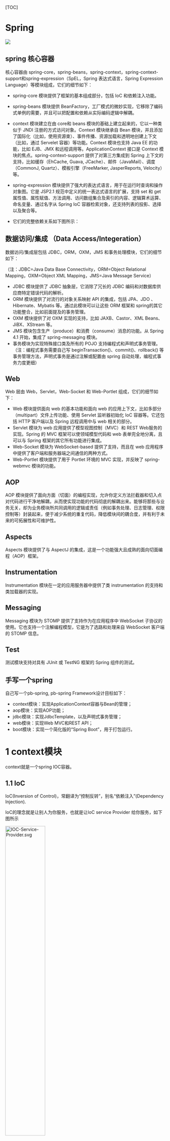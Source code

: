 [TOC]

# Spring

![](https://i-blog.csdnimg.cn/blog_migrate/9ac2212882a69377677c3a49efa4426b.png)

## spring 核心容器

核心容器由 spring-core，spring-beans，spring-context，spring-context-support和spring-expression（SpEL，Spring 表达式语言，Spring Expression Language）等模块组成，它们的细节如下：

*   spring-core 模块提供了框架的基本组成部分，包括 IoC 和依赖注入功能。

*   spring-beans 模块提供 BeanFactory，工厂模式的微妙实现，它移除了编码式单例的需要，并且可以把配置和依赖从实际编码逻辑中解耦。&#x20;

*   context 模块建立在由 core和 beans 模块的基础上建立起来的，它以一种类似于 JNDI 注册的方式访问对象。Context 模块继承自 Bean 模块，并且添加了国际化（比如，使用资源束）、事件传播、资源加载和透明地创建上下文（比如，通过 Servelet 容器）等功能。Context 模块也支持 Java EE 的功能，比如 EJB、JMX 和远程调用等。ApplicationContext 接口是 Context 模块的焦点。spring-context-support 提供了对第三方集成到 Spring 上下文的支持，比如缓存（EhCache, Guava, JCache）、邮件（JavaMail）、调度（CommonJ, Quartz）、模板引擎（FreeMarker, JasperReports, Velocity）等。&#x20;

*   spring-expression 模块提供了强大的表达式语言，用于在运行时查询和操作对象图。它是 JSP2.1 规范中定义的统一表达式语言的扩展，支持 set 和 get 属性值、属性赋值、方法调用、访问数组集合及索引的内容、逻辑算术运算、命名变量、通过名字从 Spring IoC 容器检索对象，还支持列表的投影、选择以及聚合等。&#x20;

*   它们的完整依赖关系如下图所示：

## &#x20;数据访问/集成 （Data Access/Integeration）

数据访问/集成层包括 JDBC，ORM，OXM，JMS 和事务处理模块，它们的细节如下：

（注：JDBC=Java Data Base Connectivity，ORM=Object Relational Mapping，OXM=Object XML Mapping，JMS=Java Message Service）

*   JDBC 模块提供了 JDBC 抽象层，它消除了冗长的 JDBC 编码和对数据库供应商特定错误代码的解析。
*   ORM 模块提供了对流行的对象关系映射 API 的集成，包括 JPA、JDO 、 Hibernate、Mybatis 等。通过此模块可以让这些 ORM 框架和 spring的其它功能整合，比如前面提及的事务管理。&#x20;
*   OXM 模块提供了对 OXM 实现的支持，比如 JAXB、Castor、XML Beans、JiBX、XStream 等。&#x20;
*   JMS 模块包含生产（produce）和消费（consume）消息的功能。从 Spring 4.1 开始，集成了 spring-messaging 模块。&#x20;
*   事务模块为实现特殊接口类及所有的 POJO 支持编程式和声明式事务管理。（注：编程式事务需要自己写 beginTransaction()、commit()、rollback() 等事务管理方法，声明式事务是通过注解或配置由 spring 自动处理，编程式事务力度更细）&#x20;

## Web&#x20;

Web 层由 Web，Servlet，Web-Socket 和 Web-Portlet 组成，它们的细节如下：

*   Web 模块提供面向 web 的基本功能和面向 web 的应用上下文，比如多部分（multipart）文件上传功能、使用 Servlet 监听器初始化 IoC 容器等。它还包括 HTTP 客户端以及 Spring 远程调用中与 web 相关的部分。
*   Servlet 模块为 web 应用提供了模型视图控制（MVC）和 REST Web服务的实现。Spring 的 MVC 框架可以使领域模型代码和 web 表单完全地分离，且可以与 Spring 框架的其它所有功能进行集成。
*   Web-Socket 模块为 WebSocket-based 提供了支持，而且在 web 应用程序中提供了客户端和服务器端之间通信的两种方式。&#x20;
*   Web-Portlet 模块提供了用于 Portlet 环境的 MVC 实现，并反映了 spring-webmvc 模块的功能。

## AOP

AOP 模块提供了面向方面（切面）的编程实现，允许你定义方法拦截器和切入点对代码进行干净地解耦，从而使实现功能的代码彻底的解耦出来。能够将那些与业务无关，却为业务模块所共同调用的逻辑或责任（例如事务处理、日志管理、权限控制等）封装起来，便于减少系统的重复代码，降低模块间的耦合度，并有利于未来的可拓展性和可维护性。

## Aspects

Aspects 模块提供了与 AspectJ 的集成，这是一个功能强大且成熟的面向切面编程（AOP）框架。

## Instrumentation

Instrumentation 模块在一定的应用服务器中提供了类 instrumentation 的支持和类加载器的实现。

## Messaging

Messaging 模块为 STOMP 提供了支持作为在应用程序中 WebSocket 子协议的使用。它也支持一个注解编程模型，它是为了选路和处理来自 WebSocket 客户端的 STOMP 信息。

## Test

测试模块支持对具有 JUnit 或 TestNG 框架的 Spring 组件的测试。

## 手写一个spring

自己写一个pb-spring, pb-spring Framework设计目标如下：

*   context模块：实现ApplicationContext容器与Bean的管理；
*   aop模块：实现AOP功能；
*   jdbc模块：实现JdbcTemplate，以及声明式事务管理；
*   web模块：实现Web MVC和REST API；
*   boot模块：实现一个简化版的“Spring Boot”，用于打包运行。

# 1 context模块

context就是一个spring IOC容器。

## 1.1 IoC

IoC(Inversion of Control)，常翻译为“控制反转”，别名“依赖注入”(Dependency Injection).

IoC的理念就是让别人为你服务，也就是让IoC service Provider 给你服务，如下图所示

<img src="https://p1-juejin.byteimg.com/tos-cn-i-k3u1fbpfcp/35caf0db3724436a8b285b409393ae8b~tplv-k3u1fbpfcp-image.image#?w=391&h=216&s=5581&e=svg&a=1&b=fcfcfc" alt="IOC-Service-Provider.svg" width="50%" />

作为被注入对象，要想让IoC Servicer Provider为其提供服务，并将所需要的被依赖对象“送过来”，是需要通过某种方式通知对方。有三种方式，即**构造方法注入（constructor injection）、setter方法注入（setter injction）以及接口注入（interface injection）**。

### 1.1.1 构造方法注入

在构造方法里"通知"IoC Service Provder

```java
public InjectedObject(Dependent1 dependent1, Dependent2 dependent2)
{
    this.dependent1=dependent1;
    this.dependent2=dependent2;
}

```

### 1.1.2 setter方法注入

在setter方法里通知IoC Service Provder

```java
private Dependent1 dependent1;
private Dependent2 dependent2;

public Dependent1 getDependent1(){
    return dependent1;
}

public void setDependent1(Dependent1 dependent1){
    this.dependent1 = dependent1
}

public Dependent2 getDependent2(){
    return dependent2;
}

public void setDependent2(Dependent2 dependent2){
    this.dependent2 = dependent2
}

```

### 1.1.3 接口注入

InjectedObject为了让IoC Service Provder为其注入所依赖的Dependent1，首先需要实现一个接口DependentCallable，这个接口会声明一个方法，方法的参数就是Dependent1类型，IoC Service Provder通过这个接口方法将依赖对象注入到对象InjectedObject中。

接口注入使用较少。

## 1.2 IoC Service Provider

IoC Service Provider有两个职责：**业务对象构建**和**业务对象间的依赖绑定** IoC Service Provider实现这两个职责有三种方式：**直接编码、配置文件以及注解**

spring IOC容器是一个超级IoC Service Provider。

### 1.2.1 编码

### 1.2.2 配置文件

### 1.2.3 注解

#### 业务对象构建

```java
@Configuration
@ComponentScan("com.imooc.spring.demo.bean")//项目的包名
public class SpringBeanConfiguration {
}

```

```java
@Component
public class FirstBean {

}
```

#### **业务对象间的依赖绑定**

构造方法注入

```java
@Component
public class SecondBean {
    private FirstBean firstBean;

    @Autowired
    public SecondBean(FirstBean firstBean) {
        this.firstBean = firstBean;
    }
    
    @Override
    public String toString() {
        return "SecondBean{firstBean=" + firstBean + '}';
    }
}
```

Setter注入

```java
@Component
public class ThirdBean {
    private FirstBean firstBean;

    @Autowired
    public void setFirstBean(FirstBean firstBean) {
        this.firstBean = firstBean;
    }

    @Override
    public String toString() {
        return "ThirdBean{firstBean=" + firstBean + '}';
    }
}

```

属性注入

```java
@Component
public class FourthBean {
    @Autowired
    private FirstBean firstBean;

    @Override
    public String toString() {
        return "FourthBean{firstBean=" + firstBean + '}';
    }
}

```

## 1.3具体实现

### 1.3.1 扫描

```java
@ComponentScan("com.imooc.spring.demo.bean")
```

### 1.3.2 Bean生命周期

![1671109620298.jpg](https://ucc.alicdn.com/pic/developer-ecology/60c6d9946620453cbe364fa2f79d2d11.jpg?x-oss-process=image%2Fresize%2Cw_1400%2Fformat%2Cwebp "1671109620298.jpg")

#### 依赖注入

```java
//属性依赖注入
            for (java.lang.reflect.Field field : clazz.getDeclaredFields()) {
                if (field.isAnnotationPresent(Autowired.class)) {
                    Object bean = getBean(field.getName());
                    field.setAccessible(true);
                    field.set(instance,bean);
                }
            }
```

#### Aware回调

Aware 接口是一个具有标识作用的超级接口，指示 bean 是具有被 Spring 容器通知的能力，通知的方式是采用回调的方式。Aware 接口是一个空接口，具体的实现由各个子接口决定，且该接口通常只**包含一个单个参数并且返回值为void的方法**。可以理解就是 set 方法。该方法的命名方式为 **set + 去掉接口名中的 Aware 后缀**，即 XxxAware 接口，则方法定义为 setXxx()，例如 `BeanNameAware`（`setBeanName`），`ApplicationContextAware`（`setApplicationContext`）。**注意，仅实现Aware接口，不会提供任何默认功能，需要明确的指定实现哪个子接口**。

通俗的来说，`Aware`翻译过来的意思是有感知的,察觉的，如果类上实现了该接口，表明对什么有感知，比如`BeanNameAware`, 表示知道了自己的Bean Name。

#### 初始化机制

`InitializingBean`只有一个方法`afterPropertiesSet`，见名知意，这个方法是在bean的属性值被设置以后执行。 Spring给我们提供了这么一个扩展点，可以用来做很多的事情, 比如可以修改默认设置的属性，添加补充额外的属性值或者针对关键属性做一个校验。

Spring本身也有很多的Bean实现了`InitializingBean`接口, 比如Spring MVC中的`RequestMappingHandlerMapping`就实现了`InitializingBean`接口，在`afterPropertiesSet`中完成了一些初始化工作，比如url和controller方法的映射。

#### BeanPostProcessor机制

在bean初始化前或初始化后做特定的业务逻辑

###
